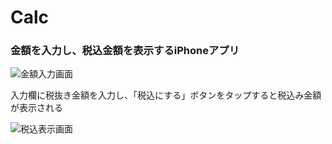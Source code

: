 # Calc

### 金額を入力し、税込金額を表示するiPhoneアプリ

![金額入力画面](https://github.com/MakotoYuasa/Calc/img/input.png)

入力欄に税抜き金額を入力し、「税込にする」ボタンをタップすると税込み金額が表示される

![税込表示画面](https://github.com/MakotoYuasa/Calc/img/result.png)

